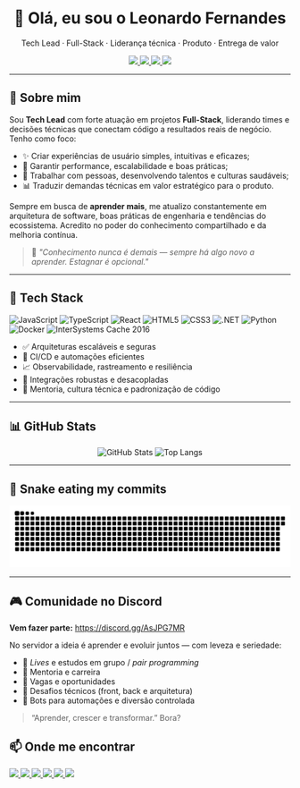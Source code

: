 <!-- HERO -->
<div align="center">
  <h1>👋 Olá, eu sou o <strong>Leonardo Fernandes</strong></h1>
  <p>
    Tech Lead · Full-Stack · Liderança técnica · Produto · Entrega de valor
  </p>

  <p>
    <a href="https://leofernandes.com.br" target="_blank">
      <img src="https://img.shields.io/badge/Acessar%20o%20site-0B1220?style=for-the-badge&logo=google-chrome&logoColor=38BDF8" />
    </a>
    <a href="https://discord.gg/AsJPG7MR" target="_blank">
      <img src="https://img.shields.io/badge/Comunidade%20no%20Discord-0B1220?style=for-the-badge&logo=discord&logoColor=5865F2" />
    </a>
    <a href="https://www.linkedin.com/in/leofernandes1998/" target="_blank">
      <img src="https://img.shields.io/badge/LinkedIn-0B1220?style=for-the-badge&logo=linkedin&logoColor=0A66C2" />
    </a>
    <a href="mailto:contato@leofernandes.com.br" target="_blank">
      <img src="https://img.shields.io/badge/Email-0B1220?style=for-the-badge&logo=minutemailer&logoColor=22C55E" />
    </a>
  </p>
</div>

---

## 🧭 Sobre mim

Sou **Tech Lead** com forte atuação em projetos **Full-Stack**, liderando times e decisões técnicas que conectam código a resultados reais de negócio. Tenho como foco:

- ✨ Criar experiências de usuário simples, intuitivas e eficazes;
- 🚀 Garantir performance, escalabilidade e boas práticas;
- 👥 Trabalhar com pessoas, desenvolvendo talentos e culturas saudáveis;
- 📊 Traduzir demandas técnicas em valor estratégico para o produto.

Sempre em busca de **aprender mais**, me atualizo constantemente em arquitetura de software, boas práticas de engenharia e tendências do ecossistema. Acredito no poder do conhecimento compartilhado e da melhoria contínua.

> 🧠 *"Conhecimento nunca é demais — sempre há algo novo a aprender. Estagnar é opcional."*

---

## 🧰 Tech Stack
<p align="left">
  <img src="https://cdn.jsdelivr.net/gh/devicons/devicon/icons/javascript/javascript-original.svg" width="36" alt="JavaScript" />
  <img src="https://cdn.jsdelivr.net/gh/devicons/devicon/icons/typescript/typescript-original.svg" width="36" alt="TypeScript" />
  <img src="https://cdn.jsdelivr.net/gh/devicons/devicon/icons/react/react-original.svg" width="36" alt="React" />
  <img src="https://cdn.jsdelivr.net/gh/devicons/devicon/icons/html5/html5-original.svg" width="36" alt="HTML5" />
  <img src="https://cdn.jsdelivr.net/gh/devicons/devicon/icons/css3/css3-original.svg" width="36" alt="CSS3" />
  <img src="https://cdn.jsdelivr.net/gh/devicons/devicon/icons/dot-net/dot-net-original.svg" width="36" alt=".NET" />
  <img src="https://cdn.jsdelivr.net/gh/devicons/devicon/icons/python/python-original.svg" width="36" alt="Python" />
  <img src="https://cdn.jsdelivr.net/gh/devicons/devicon/icons/docker/docker-original.svg" width="36" alt="Docker" />
  <img src="https://encrypted-tbn0.gstatic.com/images?q=tbn:ANd9GcQddarrp35ax7nrvP7I4EpJFoBQsExvyuM8hA&s" width="36" alt="InterSystems Cache 2016" />
</p>

- ✅ Arquiteturas escaláveis e seguras  
- 🚀 CI/CD e automações eficientes  
- 📈 Observabilidade, rastreamento e resiliência  
- 🔗 Integrações robustas e desacopladas  
- 👥 Mentoria, cultura técnica e padronização de código
  
---

## 📊 GitHub Stats
<div align="center">
  <img height="160"
       src="https://github-readme-stats.vercel.app/api?username=LeoFernandes210798&show_icons=true&theme=dracula&include_all_commits=true&count_private=true&hide_border=true&cache_seconds=21600"
       alt="GitHub Stats" />
  <img height="160"
       src="https://github-readme-stats.vercel.app/api/top-langs/?username=LeoFernandes210798&layout=compact&langs_count=8&theme=dracula&hide_border=true&cache_seconds=21600"
       alt="Top Langs" />
</div>

---

## 🐍 Snake eating my commits
<div align="center">
  <picture>
    <source media="(prefers-color-scheme: dark)" srcset="https://raw.githubusercontent.com/LeoFernandes210798/LeoFernandes210798/output/github-contribution-grid-snake-dark.svg" />
    <source media="(prefers-color-scheme: light)" srcset="https://raw.githubusercontent.com/LeoFernandes210798/LeoFernandes210798/output/github-contribution-grid-snake.svg" />
    <img alt="Animação da grade de contribuições" src="https://raw.githubusercontent.com/LeoFernandes210798/LeoFernandes210798/output/github-contribution-grid-snake.svg" />
  </picture>
</div>

---

## 🎮 Comunidade no Discord
**Vem fazer parte:** https://discord.gg/AsJPG7MR

No servidor a ideia é aprender e evoluir juntos — com leveza e seriedade:
- 🔴 *Lives* e estudos em grupo / *pair programming*  
- 🧭 Mentoria e carreira  
- 💼 Vagas e oportunidades  
- 🧩 Desafios técnicos (front, back e arquitetura)  
- 🤖 Bots para automações e diversão controlada  

> “Aprender, crescer e transformar.” Bora?
<!--
---

## 🧱 Linha do tempo (resumo)
<details>
  <summary><strong>Ver marcos</strong></summary>

- **2025** — Consolidação de padrões de engenharia (templates, guidelines de PR, métricas mínimas).  
- **2024** — Evolução arquitetural (migração de legado, testes de contrato, pipelines previsíveis).  
- **2022–2023** — Liderança técnica (mentoria do time, padronização de processos de dev/release).  
- **2019–2021** — Integrações críticas (internas e parceiros, foco em resiliência e monitoramento).  
- **2017–2018** — Início da jornada Full-Stack na empresa atual.

</details>

---
-->
## 📫 Onde me encontrar
<p align="left">
  <a href="https://www.youtube.com/@lf210798" target="_blank">
    <img src="https://img.shields.io/badge/YouTube-0B1220?style=for-the-badge&logo=youtube&logoColor=FF0000" />
  </a>
  <a href="https://instagram.com/leofernanddes" target="_blank">
    <img src="https://img.shields.io/badge/Instagram-0B1220?style=for-the-badge&logo=instagram&logoColor=E4405F" />
  </a>
  <a href="https://www.twitch.tv/lfernandes1998" target="_blank">
    <img src="https://img.shields.io/badge/Twitch-0B1220?style=for-the-badge&logo=twitch&logoColor=9146FF" />
  </a>
  <a href="https://discord.gg/AsJPG7MR" target="_blank">
    <img src="https://img.shields.io/badge/Discord-0B1220?style=for-the-badge&logo=discord&logoColor=5865F2" />
  </a>
  <a href="mailto:contato@leofernandes.com.br" target="_blank">
    <img src="https://img.shields.io/badge/Email-0B1220?style=for-the-badge&logo=minutemailer&logoColor=22C55E" />
  </a>
  <a href="https://www.linkedin.com/in/leofernandes1998/" target="_blank">
    <img src="https://img.shields.io/badge/LinkedIn-0B1220?style=for-the-badge&logo=linkedin&logoColor=0A66C2" />
  </a>
</p>

